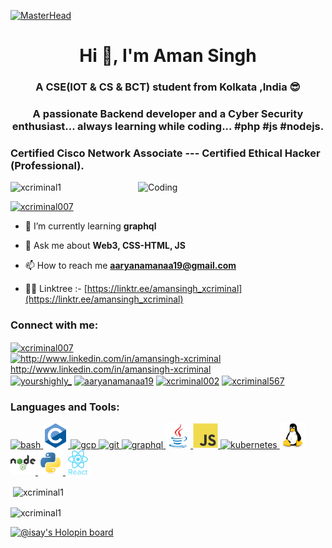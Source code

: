 [![MasterHead](https://cdna.artstation.com/p/assets/images/images/060/460/880/original/pixel-jeff-chill-mario-2023-2.gif?1678633376
)](https://xcriminal.io)


<h1 align="center">Hi 👋, I'm Aman Singh</h1>
<h3 align="center">A CSE(IOT & CS & BCT) student from Kolkata ,India 😎</h3>

<h3 align="center">A passionate Backend developer and a Cyber Security enthusiast... always learning while coding... #php #js #nodejs.</h3>
<h3 align="centre">  Certified Cisco Network Associate --- Certified Ethical Hacker (Professional).</h3>
<img align="right" alt="Coding" width="300" src="https://github.com/xcriminal1/xcriminal/blob/root/Project-cry.gif">

<p align="left"> <img src="https://komarev.com/ghpvc/?username=xcriminal1&label=Profile%20views&color=469dd2&style=plastic" alt="xcriminal1" /> </p>

<p align="left"> <a href="https://twitter.com/xcriminal007" target="blank"><img src="https://img.shields.io/twitter/follow/xcriminal007?logo=twitter&style=for-the-badge" alt="xcriminal007" /></a> </p>

- 🌱 I’m currently learning **graphql**

- 💬 Ask me about **Web3, CSS-HTML, JS**

- 📫 How to reach me **aaryanamanaa19@gmail.com**

- 👨‍💻 Linktree :- [https://linktr.ee/amansingh_xcriminal](https://linktr.ee/amansingh_xcriminal)

<h3 align="left">Connect with me:</h3>
<p align="left">
<a href="https://twitter.com/xcriminal007" target="blank"><img align="center" src="https://raw.githubusercontent.com/rahuldkjain/github-profile-readme-generator/master/src/images/icons/Social/twitter.svg" alt="xcriminal007" height="30" width="40" /></a>
<a href="https://linkedin.com/in/http://www.linkedin.com/in/amansingh-xcriminal http://www.linkedin.com/in/amansingh-xcriminal" target="blank"><img align="center" src="https://raw.githubusercontent.com/rahuldkjain/github-profile-readme-generator/master/src/images/icons/Social/linked-in-alt.svg" alt="http://www.linkedin.com/in/amansingh-xcriminal http://www.linkedin.com/in/amansingh-xcriminal" height="30" width="40" /></a>
<a href="https://instagram.com/yourshighly_" target="blank"><img align="center" src="https://raw.githubusercontent.com/rahuldkjain/github-profile-readme-generator/master/src/images/icons/Social/instagram.svg" alt="yourshighly_" height="30" width="40" /></a>
<a href="https://www.hackerrank.com/aaryanamanaa19" target="blank"><img align="center" src="https://raw.githubusercontent.com/rahuldkjain/github-profile-readme-generator/master/src/images/icons/Social/hackerrank.svg" alt="aaryanamanaa19" height="30" width="40" /></a>
<a href="https://www.leetcode.com/xcriminal002" target="blank"><img align="center" src="https://raw.githubusercontent.com/rahuldkjain/github-profile-readme-generator/master/src/images/icons/Social/leet-code.svg" alt="xcriminal002" height="30" width="40" /></a>
<a href="https://auth.geeksforgeeks.org/user/xcriminal567" target="blank"><img align="center" src="https://raw.githubusercontent.com/rahuldkjain/github-profile-readme-generator/master/src/images/icons/Social/geeks-for-geeks.svg" alt="xcriminal567" height="30" width="40" /></a>
</p>

<h3 align="left">Languages and Tools:</h3>
<p align="left"> <a href="https://www.gnu.org/software/bash/" target="_blank" rel="noreferrer"> <img src="https://www.vectorlogo.zone/logos/gnu_bash/gnu_bash-icon.svg" alt="bash" width="40" height="40"/> </a> <a href="https://www.cprogramming.com/" target="_blank" rel="noreferrer"> <img src="https://raw.githubusercontent.com/devicons/devicon/master/icons/c/c-original.svg" alt="c" width="40" height="40"/> </a> <a href="https://cloud.google.com" target="_blank" rel="noreferrer"> <img src="https://www.vectorlogo.zone/logos/google_cloud/google_cloud-icon.svg" alt="gcp" width="40" height="40"/> </a> <a href="https://git-scm.com/" target="_blank" rel="noreferrer"> <img src="https://www.vectorlogo.zone/logos/git-scm/git-scm-icon.svg" alt="git" width="40" height="40"/> </a> <a href="https://graphql.org" target="_blank" rel="noreferrer"> <img src="https://www.vectorlogo.zone/logos/graphql/graphql-icon.svg" alt="graphql" width="40" height="40"/> </a> <a href="https://www.java.com" target="_blank" rel="noreferrer"> <img src="https://raw.githubusercontent.com/devicons/devicon/master/icons/java/java-original.svg" alt="java" width="40" height="40"/> </a> <a href="https://developer.mozilla.org/en-US/docs/Web/JavaScript" target="_blank" rel="noreferrer"> <img src="https://raw.githubusercontent.com/devicons/devicon/master/icons/javascript/javascript-original.svg" alt="javascript" width="40" height="40"/> </a> <a href="https://kubernetes.io" target="_blank" rel="noreferrer"> <img src="https://www.vectorlogo.zone/logos/kubernetes/kubernetes-icon.svg" alt="kubernetes" width="40" height="40"/> </a> <a href="https://www.linux.org/" target="_blank" rel="noreferrer"> <img src="https://raw.githubusercontent.com/devicons/devicon/master/icons/linux/linux-original.svg" alt="linux" width="40" height="40"/> </a> <a href="https://nodejs.org" target="_blank" rel="noreferrer"> <img src="https://raw.githubusercontent.com/devicons/devicon/master/icons/nodejs/nodejs-original-wordmark.svg" alt="nodejs" width="40" height="40"/> </a> <a href="https://www.python.org" target="_blank" rel="noreferrer"> <img src="https://raw.githubusercontent.com/devicons/devicon/master/icons/python/python-original.svg" alt="python" width="40" height="40"/> </a> <a href="https://reactjs.org/" target="_blank" rel="noreferrer"> <img src="https://raw.githubusercontent.com/devicons/devicon/master/icons/react/react-original-wordmark.svg" alt="react" width="40" height="40"/> </a> </p>

<p>&nbsp;<img align="center" src="https://github-readme-stats.vercel.app/api?username=xcriminal1&show_icons=true&theme=dark&locale=en" alt="xcriminal1" /></p>

<p><img align="center" src="https://github-readme-streak-stats.herokuapp.com/?user=xcriminal1&theme=dark" alt="xcriminal1" /></p>

[![@isay's Holopin board](https://holopin.me/xcriminal1)](https://holopin.io/@xcriminal1)
